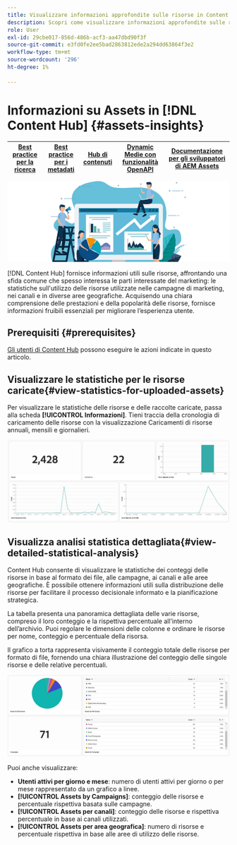 ```yaml
---
title: Visualizzare informazioni approfondite sulle risorse in Content Hub
description: Scopri come visualizzare informazioni approfondite sulle risorse in [!DNL Content Hub]
role: User
exl-id: 29cbe017-856d-486b-acf3-aa47dbd90f3f
source-git-commit: e3fd0fe2ee5bad2863812ede2a294dd63864f3e2
workflow-type: tm+mt
source-wordcount: '296'
ht-degree: 1%

---
```


# Informazioni su Assets in [!DNL Content Hub] {#assets-insights}

| [Best practice per la ricerca](/help/assets/search-best-practices.md) | [Best practice per i metadati](/help/assets/metadata-best-practices.md) | [Hub di contenuti](/help/assets/product-overview.md) | [Dynamic Medie con funzionalità OpenAPI](/help/assets/dynamic-media-open-apis-overview.md) | [Documentazione per gli sviluppatori di AEM Assets](https://developer.adobe.com/experience-cloud/experience-manager-apis/) |
| ------------- | --------------------------- |---------|----|-----|

![Informazioni su Assets](assets/asset-insights-banner.jpg)

[!DNL Content Hub] fornisce informazioni utili sulle risorse, affrontando una sfida comune che spesso interessa le parti interessate del marketing: le statistiche sull&#39;utilizzo delle risorse utilizzate nelle campagne di marketing, nei canali e in diverse aree geografiche. Acquisendo una chiara comprensione delle prestazioni e della popolarità delle risorse, fornisce informazioni fruibili essenziali per migliorare l’esperienza utente.

## Prerequisiti {#prerequisites}

[Gli utenti di Content Hub](deploy-content-hub.md#onboard-content-hub-users) possono eseguire le azioni indicate in questo articolo.

## Visualizzare le statistiche per le risorse caricate{#view-statistics-for-uploaded-assets}

Per visualizzare le statistiche delle risorse e delle raccolte caricate, passa alla scheda **[!UICONTROL Informazioni]**. Tieni traccia della cronologia di caricamento delle risorse con la visualizzazione Caricamenti di risorse annuali, mensili e giornalieri.

![Carica statistiche risorse](assets/assets-insights.jpg)

<!-- You can track the upload history of your assets over the past 30 days or gain a more comprehensive view with data spanning the last 12 months. This feature enables you to evaluate the upload count of assets.  -->

<!-- Go to the **[!UICONTROL [!DNL Insights]]** tab.

2. Select the desired time frame to view the statistics; you can opt for either last 30 days or last 12 months.

Data for the selected time frame is displayed, including the upload count for the specified duration. -->

## Visualizza analisi statistica dettagliata{#view-detailed-statistical-analysis}

Content Hub consente di visualizzare le statistiche dei conteggi delle risorse in base al formato dei file, alle campagne, ai canali e alle aree geografiche. È possibile ottenere informazioni utili sulla distribuzione delle risorse per facilitare il processo decisionale informato e la pianificazione strategica.

La tabella presenta una panoramica dettagliata delle varie risorse, compreso il loro conteggio e la rispettiva percentuale all’interno dell’archivio. Puoi regolare le dimensioni delle colonne e ordinare le risorse per nome, conteggio e percentuale della risorsa.

Il grafico a torta rappresenta visivamente il conteggio totale delle risorse per formato di file, fornendo una chiara illustrazione del conteggio delle singole risorse e delle relative percentuali.

![Conteggio risorse per statistiche tipo di risorsa](assets/insights-categorial-view.jpg)

Puoi anche visualizzare:

* **Utenti attivi per giorno e mese**: numero di utenti attivi per giorno o per mese rappresentato da un grafico a linee.
* **[!UICONTROL Assets by Campaigns]**: conteggio delle risorse e percentuale rispettiva basata sulle campagne.
* **[!UICONTROL Assets per canali]**: conteggio delle risorse e rispettiva percentuale in base ai canali utilizzati.
* **[!UICONTROL Assets per area geografica]**: numero di risorse e percentuale rispettiva in base alle aree di utilizzo delle risorse.
